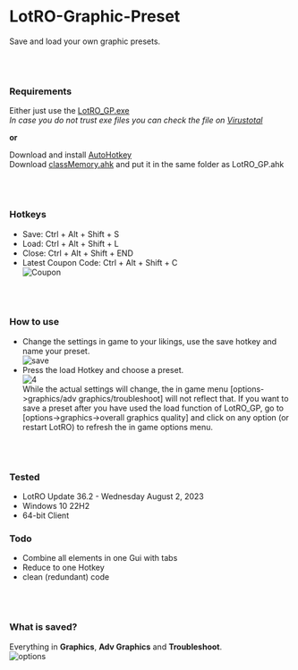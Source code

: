 # LotRO-Graphic-Preset
Save and load your own graphic presets.

<br/><br/>

### Requirements
Either just use the [LotRO_GP.exe](https://github.com/strauss7702/LotRO-Graphic-Preset/releases)  
_In case you do not trust exe files you can check the file on [Virustotal](https://www.virustotal.com/gui/home/url)_

**or**

Download and install [AutoHotkey](https://www.autohotkey.com/)  
Download [classMemory.ahk](https://github.com/Kalamity/classMemory) and put it in the same folder as LotRO_GP.ahk

<br/><br/>

### Hotkeys
- Save: Ctrl + Alt + Shift + S
- Load: Ctrl + Alt + Shift + L
- Close: Ctrl + Alt + Shift + END
- Latest Coupon Code: Ctrl + Alt + Shift + C  
![Coupon](https://github.com/strauss7702/LotRO-Graphic-Preset/assets/138319390/3fde27b6-8c64-4401-8218-20f67e88e366)

<br/><br/>

### How to use
- Change the settings in game to your likings, use the save hotkey and name your preset.  
![save](https://github.com/strauss7702/LotRO-Graphic-Preset/assets/138319390/ba9ad600-717f-4a46-a81a-1a8327bdfaee)
- Press the load Hotkey and choose a preset.  
![4](https://github.com/strauss7702/LotRO-Graphic-Preset/assets/138319390/16e71b61-115d-4461-80cd-302e913942b5)  
While the actual settings will change, the in game menu [options->graphics/adv graphics/troubleshoot] will not reflect that. If you want to save a preset after you have used the load function of LotRO_GP, go to [options->graphics->overall graphics quality] and click on any option (or restart LotRO) to refresh the in game options menu.

<br/><br/>

### Tested
- LotRO Update 36.2 - Wednesday August 2, 2023
- Windows 10 22H2
- 64-bit Client

### Todo
- Combine all elements in one Gui with tabs
- Reduce to one Hotkey
- clean (redundant) code

<br/><br/>

### What is saved?
Everything in **Graphics**, **Adv Graphics** and **Troubleshoot**.  
![options](https://github.com/strauss7702/LotRO-Graphic-Preset/assets/138319390/3348ab68-8e97-49ac-9465-3f95ec52da40)




